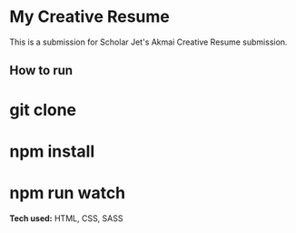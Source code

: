 # My Creative Resume
This is a submission for Scholar Jet's Akmai Creative Resume submission. 

## How to run
# git clone
# npm install
# npm run watch

**Tech used:** HTML, CSS, SASS





